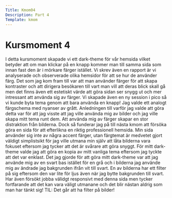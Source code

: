 ```yaml
---
Title: Kmom04
Description: Part 4
Template: kmom
---
```


Kursmoment 4
==================
I detta kursmoment skapade vi ett dark-theme för vår hemsida vilket betyder att om man klickar på en knapp kommer man till samma sida som innan fast den är i mörkare färger istället. Vi skrev även en rapport är vi analyserade och observerade olika hemsidor för att se hur de använder färg. Det som jag kom fram till var att man använder färger för att skapa kontraster och att dirigera besökaren till vart man vill att deras blick skall gå men det finns även ett estetiskt värde att göra sidan ser snygg ut och mer intressant att använda sig av färger.
Vi skapade även en ny session i pico så vi kunde byta tema genom att bara använda en knapp!
Jag valde ett analogt färgschema med nyanser av grått. Anledningen till varför jag valde att göra detta var för att jag visste att jag ville använda mig av bilder och jag ville skapa mitt tema runt dem. Att använda mig av färger skapar en stor distraktion från bilderna. Dock så funderar jag på till nästa kmom att försöka göra en sida för att efterlikna en riktig professionell hemsida. Min sida använder sig inte av några accent färger, utan färgtemat är medvetet gjort väldigt simplistsikt för jag ville utmana min själv att låta bilderna vara fokuset eftersom jag tycker att det är svårare att göra snyggt. För mitt dark-theme valde jag att göra en kopia av mitt vanliga tema eftersom jag tyckte att det var enklast. Det jag gjorde för att göra mitt dark-theme var att jag använde mig av en svart bas istället för en grå och i bilderna jag använde mig av ändrade jag bakgrunden ifrån vit till svart. En av bilderna har ett filter på sig eftersom den var lite för ljus även när jag bytte bakgrunden till svart. Har även försökt jobba välidgt responsivt med denna sida men tycker fortfarande att det kan vara väligt utmanane och det blir nästan aldrig som man har tänkt sig!
TIL: Det går att ha filter på bilder!
